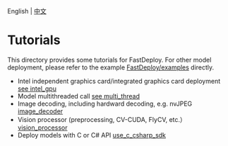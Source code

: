 English | [中文](README_CN.md)

# Tutorials

This directory provides some tutorials for FastDeploy. For other model deployment, please refer to the example [FastDeploy/examples](../examples) directly.

- Intel independent graphics card/integrated graphics card deployment [see intel_gpu](intel_gpu)
- Model multithreaded call [see multi_thread](multi_thread)
- Image decoding, including hardward decoding, e.g. nvJPEG [image_decoder](image_decoder)
- Vision processor (preprocessing, CV-CUDA, FlyCV, etc.）[vision_processor](vision_processor)
- Deploy models with C or C# API [use_c_csharp_sdk](use_c_csharp_sdk)
